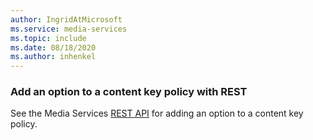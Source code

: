 ```yaml
---
author: IngridAtMicrosoft
ms.service: media-services 
ms.topic: include
ms.date: 08/18/2020
ms.author: inhenkel
---
```


### Add an option to a content key policy with REST

See the Media Services [REST API](https://docs.microsoft.com/en-us/rest/api/media/content-key-policies/update) for adding an option to a content key policy.
